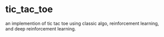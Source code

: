 # tic_tac_toe
an implemention of tic tac toe using classic algo, reinforcement learning, and deep reinforcement learning. 
